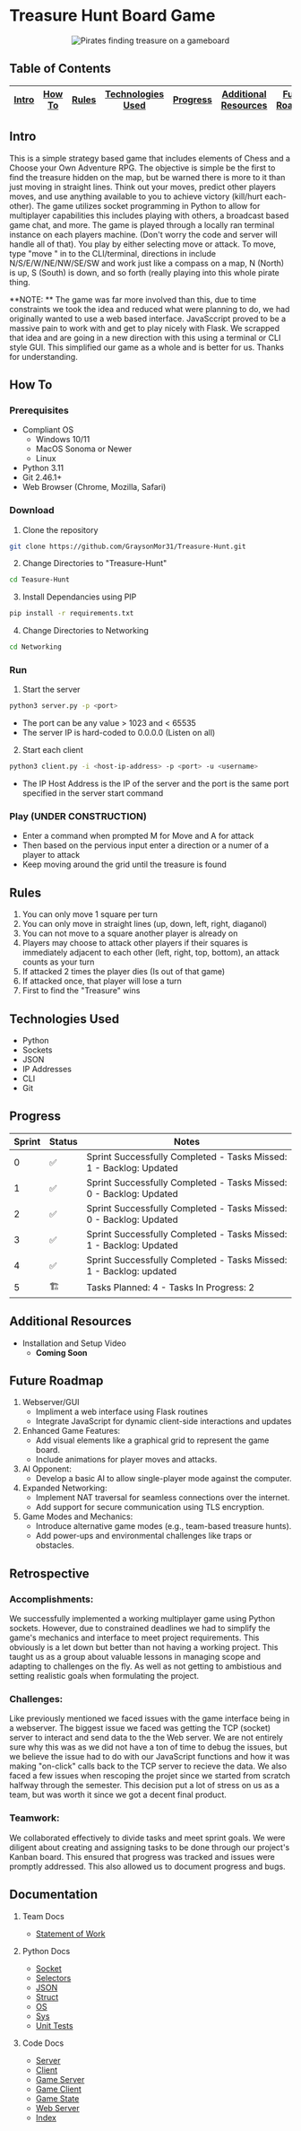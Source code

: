 # Treasure Hunt Board Game

<p align="center">
  <img src="https://github.com/GraysonMor31/Treasure-Hunt/blob/main/Images/Pirates.jpg" alt="Pirates finding treasure on a gameboard">
</p>


## Table of Contents
 
| [Intro](#Intro) | [How To](#How-To) | [Rules](#Rules) | [Technologies Used](#Technologies-Used) | [Progress](#Progress) | [Additional Resources](#Additional-Resources) | [Future Roadmap](#Future-Roadmap)| [Retrospective](#Retrospective) |[Documentation](#Documentation) |
|-----------------|-------------------|-----------------|-----------------------------------------|-----------------------------------------------|-----------------------|-----------------------|------------------|------------------|

## Intro
This is a simple strategy based game that includes elements of Chess and a Choose your Own Adventure RPG. The objective is simple be the first to find the treasure hidden on the map, but be warned there is more to it than just moving in straight lines. Think out your moves, predict other players moves, and use anything available to you to achieve victory (kill/hurt each-other). The game utilizes socket programming in Python to allow for multiplayer capabilities this includes playing with others, a broadcast based game chat, and more. The game is played through a locally ran terminal instance on each players machine. (Don't worry the code and server will handle all of that). You play by either selecting move or attack. To move, type "move <direction>" in to the CLI/terminal, directions in include N/S/E/W/NE/NW/SE/SW and work just like a compass on a map, N (North) is up, S (South) is down, and so forth (really playing into this whole pirate thing.

**NOTE: ** The game was far more involved than this, due to time constraints we took the idea and reduced what were planning to do, we had originally wanted to use a web based interface. JavaSccript proved to be a massive pain to work with and get to play nicely with Flask. We scrapped that idea and are going in a new direction with this using a terminal or CLI style GUI. This simplified our game as a whole and is better for us. Thanks for understanding.

## How To
### Prerequisites
* Compliant OS
  * Windows 10/11
  * MacOS Sonoma or Newer
  * Linux
* Python 3.11
* Git 2.46.1+
* Web Browser (Chrome, Mozilla, Safari)
### Download
1. Clone the repository
```bash
git clone https://github.com/GraysonMor31/Treasure-Hunt.git
```
2. Change Directories to "Treasure-Hunt"
```bash
cd Teasure-Hunt
```
3. Install Dependancies using PIP
```bash
pip install -r requirements.txt
```
4. Change Directories to Networking
```bash
cd Networking
```
### Run
1. Start the server
```bash
python3 server.py -p <port>
```
* The port can be any value > 1023 and < 65535
* The server IP is hard-coded to 0.0.0.0 (Listen on all)
2. Start each client
```bash
python3 client.py -i <host-ip-address> -p <port> -u <username>
```
* The IP Host Address is the IP of the server and the port is the same port specified in the server start command

### Play (UNDER CONSTRUCTION)
* Enter a command when prompted M for Move and A for attack
* Then based on the pervious input enter a direction or a numer of a player to attack
* Keep moving around the grid until the treasure is found
  
## Rules
1. You can only move 1 square per turn
2. You can only move in straight lines (up, down, left, right, diaganol)
3. You can not move to a square another player is already on
4. Players may choose to attack other players if their squares is immediately adjacent to each other (left, right, top, bottom), an attack counts as your turn
5. If attacked 2 times the player dies (Is out of that game)
6. If attacked once, that player will lose a turn
7. First to find the "Treasure" wins

## Technologies Used
* Python
* Sockets
* JSON
* IP Addresses
* CLI
* Git

## Progress
| Sprint | Status | Notes |
|--------|--------|-------|
| 0 | :white_check_mark: | Sprint Successfully Completed - Tasks Missed: 1 - Backlog: Updated |
| 1 | :white_check_mark: | Sprint Successfully Completed - Tasks Missed: 0 - Backlog: Updated |
| 2 | :white_check_mark: | Sprint Successfully Completed - Tasks Missed: 0 - Backlog: Updated |
| 3 | :white_check_mark: | Sprint Successfully Completed - Tasks Missed: 1 - Backlog: Updated |
| 4 | :white_check_mark: | Sprint Successfully Completed - Tasks Missed: 1 - Backlog: updated |
| 5 | :building_construction: | Tasks Planned: 4 - Tasks In Progress: 2 |

## Additional Resources
* Installation and Setup Video
  * **Coming Soon**
 
## Future Roadmap
1. Webserver/GUI
   * Impliment a web interface using Flask routines
   * Integrate JavaScript for dynamic client-side interactions and updates
2. Enhanced Game Features:
   * Add visual elements like a graphical grid to represent the game board.
   * Include animations for player moves and attacks.
3. AI Opponent:
   * Develop a basic AI to allow single-player mode against the computer.
4. Expanded Networking:
   * Implement NAT traversal for seamless connections over the internet.
   * Add support for secure communication using TLS encryption.
5. Game Modes and Mechanics:
   * Introduce alternative game modes (e.g., team-based treasure hunts).
   * Add power-ups and environmental challenges like traps or obstacles.

## Retrospective
### Accomplishments:
We successfully implemented a working multiplayer game using Python sockets. However, due to constrained deadlines we had to simplify the game's mechanics and interface to meet project requirements. This obviously is a let down but better than not having a working project. This taught us as a group about valuable lessons in managing scope and adapting to challenges on the fly. As well as not getting to ambistious and setting realistic goals when formulating the project.
### Challenges:
Like previously mentioned we faced issues with the game interface being in a webserver. The biggest issue we faced was getting the TCP (socket) server to interact and send data to the the Web server. We are not entirely sure why this was as we did not have a ton of time to debug the issues, but we believe the issue had to do with our JavaScript functions and how it was making "on-click" calls back to the TCP server to recieve the data. We also faced a few issues when rescoping the projet since we started from scratch halfway through the semester. This decision put a lot of stress on us as a team, but was worth it since we got a decent final product.
### Teamwork:
We collaborated effectively to divide tasks and meet sprint goals. We were diligent about creating and assigning tasks to be done through our project's Kanban board. This ensured that progress was tracked and issues were promptly addressed. This also allowed us to document progress and bugs.
 
## Documentation
1. Team Docs
    * [Statement of Work](https://github.com/GraysonMor31/Treasure-Hunt/blob/main/Documentation/Statement%20of%20Work.pdf)

2. Python Docs
    * [Socket](https://docs.python.org/3/library/socket.html)
    * [Selectors](https://docs.python.org/3/library/selectors.html)
    * [JSON](https://docs.python.org/3/library/json.html)
    * [Struct](https://docs.python.org/3/library/struct.html)
    * [OS](https://docs.python.org/3/library/os.html)
    * [Sys](https://docs.python.org/3/library/sys.html)
    * [Unit Tests](https://docs.python.org/3/library/unittest.html)

3. Code Docs
    * [Server]()
    * [Client]()
    * [Game Server]()
    * [Game Client]()
    * [Game State]()
    * [Web Server]()
    * [Index]()
  
